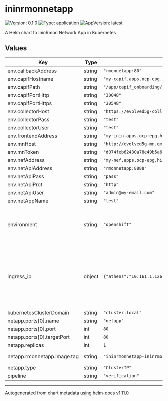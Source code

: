# ininrmonnetapp

![Version: 0.1.0](https://img.shields.io/badge/Version-0.1.0-informational?style=flat-square) ![Type: application](https://img.shields.io/badge/Type-application-informational?style=flat-square) ![AppVersion: latest](https://img.shields.io/badge/AppVersion-latest-informational?style=flat-square)

A Helm chart to IninRmon Network App in Kubernetes

## Values

| Key | Type | Default | Description |
|-----|------|---------|-------------|
| env.callbackAddress | string | `"rmonnetapp:80"` |  |
| env.capifHostname | string | `"my-capif.apps.ocp-epg.hi.inet"` |  |
| env.capifPath | string | `"/app/capif_onboarding/"` |  |
| env.capifPortHttp | string | `"30048"` |  |
| env.capifPortHttps | string | `"30548"` |  |
| env.collectorHost | string | `"https://evolved5g-collector.qmon.eu"` |  |
| env.collectorPass | string | `"test"` |  |
| env.collectorUser | string | `"test"` |  |
| env.frontendAddress | string | `"my-inin.apps.ocp-epg.hi.inet"` |  |
| env.mnHost | string | `"http://evolved5g-mn.qmon.eu"` |  |
| env.mnToken | string | `"d074feb62430a78e49b5a6da58cb81827e4229b9e3a4ecb28d2a3e47469871247e15ab95a9f34ac713682cebee1031c4da3a"` |  |
| env.nefAddress | string | `"my-nef.apps.ocp-epg.hi.inet"` |  |
| env.netApiAddress | string | `"rmonnetapp:8888"` |  |
| env.netApiPass | string | `"pass"` |  |
| env.netApiProt | string | `"http"` |  |
| env.netApiUser | string | `"admin@my-email.com"` |  |
| env.netAppName | string | `"test"` |  |
| environment | string | `"openshift"` | The Environment variable. It accepts: 'kuberentes-athens', 'kuberentes-uma', 'openshift' |
| ingress_ip | object | `{"athens":"10.161.1.126","cosmote":"172.25.2.100","uma":"10.11.23.49"}` | If env: 'kuberentes-athens' or env: 'kuberentes-uma', use the Ip address dude for the kubernetes to your Ingress Controller ej: kubectl -n NAMESPACE_CAPIF get ing s |
| kubernetesClusterDomain | string | `"cluster.local"` |  |
| netapp.ports[0].name | string | `"netapp"` |  |
| netapp.ports[0].port | int | `80` |  |
| netapp.ports[0].targetPort | int | `80` |  |
| netapp.replicas | int | `1` |  |
| netapp.rmonnetapp.image.tag | string | `"ininrmonnetapp-ininrmonnetapp_rmonnetapp_1"` | @default Chart version |
| netapp.type | string | `"ClusterIP"` |  |
| pipeline | string | `"verification"` |  |

----------------------------------------------
Autogenerated from chart metadata using [helm-docs v1.11.0](https://github.com/norwoodj/helm-docs/releases/v1.11.0)
